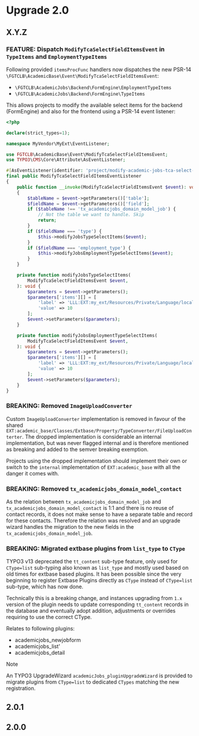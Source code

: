# Upgrade 2.0

## X.Y.Z

### FEATURE: Dispatch `ModifyTcaSelectFieldItemsEvent` in `TypeItems` and `EmploymentTypeItems`

Following provided `itemsProcFunc` handlers now dispatches the new
PSR-14 `\FGTCLB\AcademicBase\Event\ModifyTcaSelectFieldItemsEvent`:

* `\FGTCLB\AcademicJobs\Backend\FormEngine\EmploymentTypeItems`
* `\FGTCLB\AcademicJobs\Backend\FormEngine\TypeItems`

This allows projects to modify the available select items for the
backend (FormEngine) and also for the frontend using a PSR-14 event
listener:

```php
<?php

declare(strict_types=1);

namespace MyVendor\MyExt\EventListener;

use FGTCLB\AcademicBase\Event\ModifyTcaSelectFieldItemsEvent;
use TYPO3\CMS\Core\Attribute\AsEventListener;

#[AsEventListener(identifier: 'project/modify-academic-jobs-tca-select-items')]
final public ModifyTcaSelectFieldItemsEventListener
{
    public function __invoke(ModifyTcaSelectFieldItemsEvent $event): void
    {
        $tableName = $event->getParameters()['table'];
        $fieldName = $event->getParameters()['field'];
        if ($tableName !== 'tx_academicjobs_domain_model_job') {
            // Not the table we want to handle. Skip
            return;
        }
        if ($fieldName === 'type') {
            $this->modifyJobsTypeSelectItems($event);
        }
        if ($fieldName === 'employment_type') {
            $this->modifyJobsEmploymentTypeSelectItems($event);
        }
    }

    private function modifyJobsTypeSelectItems(
        ModifyTcaSelectFieldItemsEvent $event,
    ): void {
        $parameters = $event->getParameters();
        $parameters['items'][] = [
            'label' => 'LLL:EXT:my_ext/Resources/Private/Language/locallang_be.xlf:tx_academicjobs_domain_model_job.jobtype.custom_type',
            'value' => 10
        ];
        $event->setParameters($parameters);
    }

    private function modifyJobsEmploymentTypeSelectItems(
        ModifyTcaSelectFieldItemsEvent $event,
    ): void {
        $parameters = $event->getParameters();
        $parameters['items'][] = [
            'label' => 'LLL:EXT:my_ext/Resources/Private/Language/locallang_be.xlf:tx_academicjobs_domain_model_job.employment_type.custom_type',
            'value' => 10
        ];
        $event->setParameters($parameters);
    }
}
```

### BREAKING: Removed `ImageUploadConverter`

Custom `ImageUploadConverter` implementation is removed in favour of the shared
`EXT:academic_base/Classes/Extbase/Property/TypeConverter/FileUploadConterter`.
The dropped implementation is considerable an internal implementation, but was
never flagged internal and is therefore mentioned as breaking and added to the
semver breaking exemption.

Projects using the dropped implementation should implement their own or switch
to the `internal` implementation of `EXT:academic_base` with all the danger it
comes with.

### BREAKING: Removed `tx_academicjobs_domain_model_contact`

As the relation between `tx_academicjobs_domain_model_job` and `tx_academicjobs_domain_model_contact`
is 1:1 and there is no reuse of contact records, it does not make sense to have a separate table
and record for these contacts. Therefore the relation was resolved and an upgrade wizard
handles the migration to the new fields in the `tx_academicjobs_domain_model_job`.

### BREAKING: Migrated extbase plugins from `list_type` to `CType`

TYPO3 v13 deprecated the `tt_content` sub-type feature, only used for `CType=list` sub-typing also known
as `list_type` and mostly used based on old times for extbase based plugins. It has been possible since
the very beginning to register Extbase Plugins directly as `CType` instead of `CType=list` sub-type, which
has now done.

Technically this is a breaking change, and instances upgrading from `1.x` version of the plugin needs to
update corresponding `tt_content` records in the database and eventually adopt addition, adjustments or
overrides requiring to use the correct CType.

Relates to following plugins:

* academicjobs_newjobform
* academicjobs_list'
* academicjobs_detail

> [!NOTE]
> An TYPO3 UpgradeWizard `academicJobs_pluginUpgradeWizard` is provided to migrate
> plugins from `CType=list` to dedicated `CTypes` matching the new registration.

## 2.0.1

## 2.0.0
